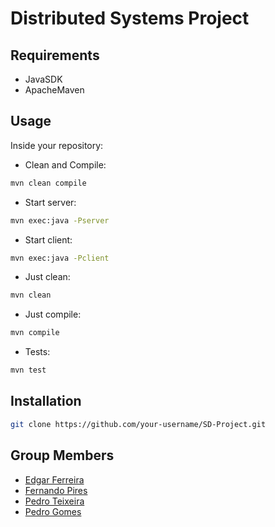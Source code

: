 # Distributed Systems Project

## Requirements
- JavaSDK
- ApacheMaven

## Usage
Inside your repository:
- Clean and Compile:
```bash
mvn clean compile
```
- Start server:
```bash
mvn exec:java -Pserver
```
- Start client:
```bash
mvn exec:java -Pclient
```

- Just clean:
```bash
mvn clean
```
- Just compile:
```bash
mvn compile
```

- Tests:
```bash
mvn test
```

## Installation

```bash
git clone https://github.com/your-username/SD-Project.git
```

## Group Members
- [Edgar Ferreira](https://www.github.com/Edegare)
- [Fernando Pires](https://github.com/ferjpires)
- [Pedro Teixeira](https://github.com/PedroTe010)
- [Pedro Gomes](https://github.com/FkGomesKr)
